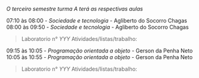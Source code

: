 *O terceiro semestre turma A terá as respectivas aulas*

07:10 às 08:00  -  *Sociedade e tecnologia* - Agliberto do Socorro Chagas
08:00 às 09:50  -  *Sociedade e tecnologia* - Agliberto do Socorro Chagas
> Laboratorio n° *YYY*
> Atividades/listas/trabalho:

09:15 às 10:05  -  *Programação orientada a objeto* - Gerson da Penha Neto
10:05 às 10:55  -  *Programação orientada a objeto* - Gerson da Penha Neto
> Laboratorio n° *YYY*
> Atividades/listas/trabalho:
